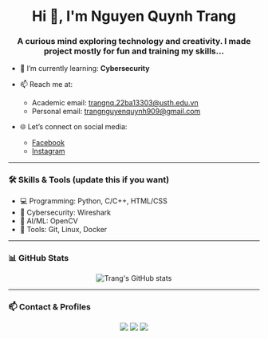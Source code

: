 <h1 align="center">Hi 👋, I'm Nguyen Quynh Trang</h1>
<h3 align="center">A curious mind exploring technology and creativity. I made project mostly for fun and training my skills...</h3>

- 🌱 I’m currently learning: **Cybersecurity**
- 📫 Reach me at:
  - Academic email: trangnq.22ba13303@usth.edu.vn
  - Personal email: trangnguyenquynh909@gmail.com

- 🌐 Let’s connect on social media:
  - [Facebook](https://www.facebook.com/chang.nggg)
  - [Instagram](https://www.instagram.com/chang.ngg_/)

<!-- Optional: Add when you have them -->
<!-- - 📝 I write on: [My Blog](https://your-blog-url.com) -->

---

### 🛠️ Skills & Tools (update this if you want)
- 💻 Programming: Python, C/C++, HTML/CSS
- 🔐 Cybersecurity: Wireshark
- 🧠 AI/ML: OpenCV
- 🧪 Tools: Git, Linux, Docker

---

### 📊 GitHub Stats

<p align="center">
  <img src="https://github-readme-stats.vercel.app/api?username=trangngg&show_icons=true&theme=tokyonight" alt="Trang's GitHub stats" />
</p>

---

### 📫 Contact & Profiles

<p align="center">
  <a href="mailto:trangnguyenquynh909@gmail.com"><img src="https://img.shields.io/badge/Gmail-D14836?style=flat&logo=gmail&logoColor=white" /></a>
  <a href="https://www.facebook.com/chang.nggg"><img src="https://img.shields.io/badge/Facebook-1877F2?style=flat&logo=facebook&logoColor=white" /></a>
  <a href="https://www.instagram.com/chang.ngg_/"><img src="https://img.shields.io/badge/Instagram-E4405F?style=flat&logo=instagram&logoColor=white" /></a>
</p>
